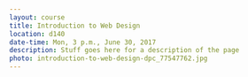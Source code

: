 ```yaml
---
layout: course
title: Introduction to Web Design
location: d140
date-time: Mon, 3 p.m., June 30, 2017
description: Stuff goes here for a description of the page
photo: introduction-to-web-design-dpc_77547762.jpg
---
```

